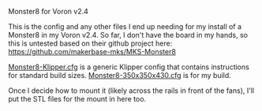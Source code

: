 Monster8 for Voron v2.4

This is the config and any other files I end up needing for my install
of a Monster8 in my Voron v2.4.  So far, I don't have the board in my
hands, so this is untested based on their github project here:
https://github.com/makerbase-mks/MKS-Monster8

[Monster8-Klipper.cfg](./Monster8-Klipper.cfg) is a generic Klipper config that contains instructions
for standard build sizes.
[Monster8-350x350x430.cfg](./Monster8-350x350x430.cfg) is for my build.

Once I decide how to mount it (likely across the rails in front of the fans),
I'll put the STL files for the mount in here too.
